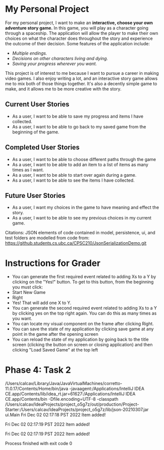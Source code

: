 # My Personal Project

For my personal project, I want to make an **interactive, choose your own adventure story game.** In this game, 
you will play as a character going through a spaceship. The application will allow the player to make their own 
choices on what the character does throughout the story and experience the outcome of their decision. 
Some features of the application include:

- *Multiple endings.*
- *Decisions on other characters living and dying.*
- *Saving your progress wherever you want.*

This project is of interest to me because I want to pursue a career in making video games. I also enjoy writing a lot,
and an interactive story game allows me to mix both of those things together. 
It's also a decently simple game to make, and it allows me to be more creative with the story.

## Current User Stories
- As a user, I want to be able to save my progress and items I have collected.
- As a user, I want to be able to go back to my saved game from the beginning of the game.

## Completed User Stories
- As a user, I want to be able to choose different paths through the game
- As a user, I want to be able to add an item to a list of items as many times as I want. 
- As a user, I want to be able to start over again during a game.
- As a user, I want to be able to see the items I have collected.

## Future User Stories
- As a user, I want my choices in the game to have meaning and effect the story.
- As a user, I want to be able to see my previous choices in my current game.

Citations:
JSON elements of code contained in model, persistence, ui, and test folders are modelled from code from:
https://github.students.cs.ubc.ca/CPSC210/JsonSerializationDemo.git 

# Instructions for Grader
- You can generate the first required event related to adding Xs to a Y by clicking on the "Yes!" button. To get to this button,
from the beginning you must click:
- Start New Game
- Right
- Yes!
That will add one X to Y.
- You can generate the second required event related to adding Xs to a Y by clicking yes on the top right again. You can do this as many times as you want.
- You can locate my visual component on the frame after clicking Right.
- You can save the state of my application by clicking save game at any point in the game after the opening screen
- You can reload the state of my application by going back to the title screen (clicking the button on screen or closing application)
and then clicking "Load Saved Game" at the top left

# Phase 4: Task 2
/Users/calcav/Library/Java/JavaVirtualMachines/corretto-11.0.17/Contents/Home/bin/java -javaagent:/Applications/IntelliJ IDEA CE.app/Contents/lib/idea_rt.jar=61627:/Applications/IntelliJ IDEA CE.app/Contents/bin -Dfile.encoding=UTF-8 -classpath /Users/calcav/IdeaProjects/project_o5g7z/out/production/Project-Starter:/Users/calcav/IdeaProjects/project_o5g7z/lib/json-20210307.jar ui.Main
Fri Dec 02 02:17:18 PST 2022
Item added!

Fri Dec 02 02:17:19 PST 2022
Item added!

Fri Dec 02 02:17:19 PST 2022
Item added!


Process finished with exit code 0
